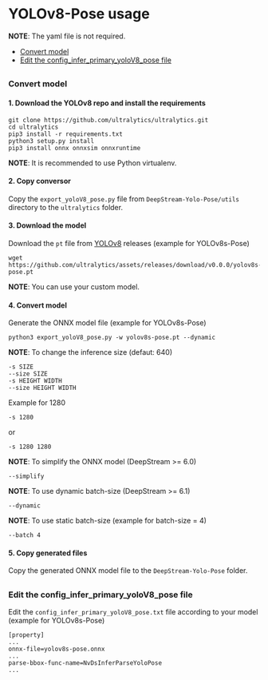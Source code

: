 # YOLOv8-Pose usage

**NOTE**: The yaml file is not required.

* [Convert model](#convert-model)
* [Edit the config_infer_primary_yoloV8_pose file](#edit-the-config_infer_primary_yolov8_pose-file)

##

### Convert model

#### 1. Download the YOLOv8 repo and install the requirements

```
git clone https://github.com/ultralytics/ultralytics.git
cd ultralytics
pip3 install -r requirements.txt
python3 setup.py install
pip3 install onnx onnxsim onnxruntime
```

**NOTE**: It is recommended to use Python virtualenv.

#### 2. Copy conversor

Copy the `export_yoloV8_pose.py` file from `DeepStream-Yolo-Pose/utils` directory to the `ultralytics` folder.

#### 3. Download the model

Download the `pt` file from [YOLOv8](https://github.com/ultralytics/assets/releases/) releases (example for YOLOv8s-Pose)

```
wget https://github.com/ultralytics/assets/releases/download/v0.0.0/yolov8s-pose.pt
```

**NOTE**: You can use your custom model.

#### 4. Convert model

Generate the ONNX model file (example for YOLOv8s-Pose)

```
python3 export_yoloV8_pose.py -w yolov8s-pose.pt --dynamic
```

**NOTE**: To change the inference size (defaut: 640)

```
-s SIZE
--size SIZE
-s HEIGHT WIDTH
--size HEIGHT WIDTH
```

Example for 1280

```
-s 1280
```

or

```
-s 1280 1280
```

**NOTE**: To simplify the ONNX model (DeepStream >= 6.0)

```
--simplify
```

**NOTE**: To use dynamic batch-size (DeepStream >= 6.1)

```
--dynamic
```

**NOTE**: To use static batch-size (example for batch-size = 4)

```
--batch 4
```

#### 5. Copy generated files

Copy the generated ONNX model file to the `DeepStream-Yolo-Pose` folder.

##

### Edit the config_infer_primary_yoloV8_pose file

Edit the `config_infer_primary_yoloV8_pose.txt` file according to your model (example for YOLOv8s-Pose)

```
[property]
...
onnx-file=yolov8s-pose.onnx
...
parse-bbox-func-name=NvDsInferParseYoloPose
...
```
